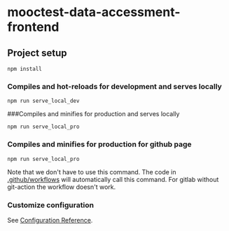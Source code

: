 # mooctest-data-accessment-frontend

## Project setup
```
npm install
```

### Compiles and hot-reloads for development and serves locally
```
npm run serve_local_dev
```

###Compiles and minifies for production and serves locally

```
npm run serve_local_pro
```

### Compiles and minifies for production for github page

```
npm run serve_local_pro
```

Note that we don't have to use this command. The code in [.github/workflows](.github/workflows) will automatically call this command. For gitlab without git-action the workflow doesn't work.

### Customize configuration

See [Configuration Reference](https://cli.vuejs.org/config/).
